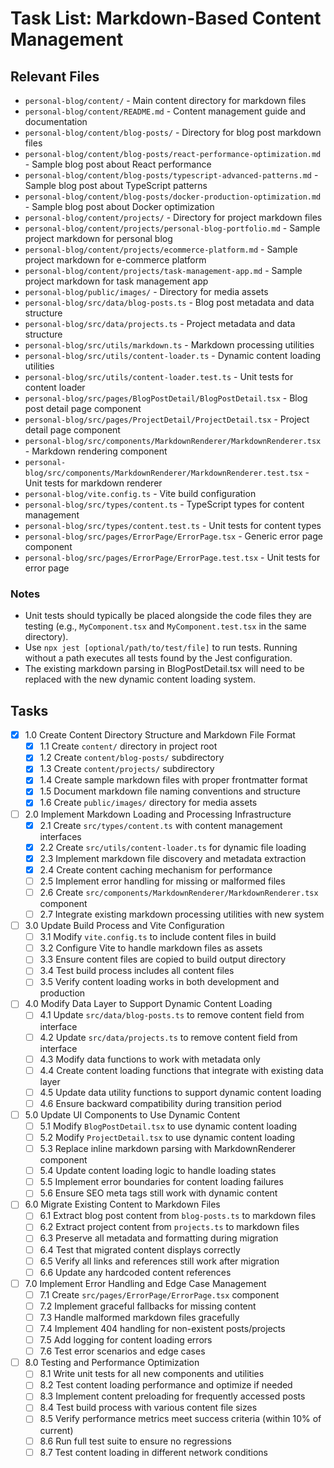 # Task List: Markdown-Based Content Management

## Relevant Files

- `personal-blog/content/` - Main content directory for markdown files
- `personal-blog/content/README.md` - Content management guide and documentation
- `personal-blog/content/blog-posts/` - Directory for blog post markdown files
- `personal-blog/content/blog-posts/react-performance-optimization.md` - Sample blog post about React performance
- `personal-blog/content/blog-posts/typescript-advanced-patterns.md` - Sample blog post about TypeScript patterns
- `personal-blog/content/blog-posts/docker-production-optimization.md` - Sample blog post about Docker optimization
- `personal-blog/content/projects/` - Directory for project markdown files
- `personal-blog/content/projects/personal-blog-portfolio.md` - Sample project markdown for personal blog
- `personal-blog/content/projects/ecommerce-platform.md` - Sample project markdown for e-commerce platform
- `personal-blog/content/projects/task-management-app.md` - Sample project markdown for task management app
- `personal-blog/public/images/` - Directory for media assets
- `personal-blog/src/data/blog-posts.ts` - Blog post metadata and data structure
- `personal-blog/src/data/projects.ts` - Project metadata and data structure
- `personal-blog/src/utils/markdown.ts` - Markdown processing utilities
- `personal-blog/src/utils/content-loader.ts` - Dynamic content loading utilities
- `personal-blog/src/utils/content-loader.test.ts` - Unit tests for content loader
- `personal-blog/src/pages/BlogPostDetail/BlogPostDetail.tsx` - Blog post detail page component
- `personal-blog/src/pages/ProjectDetail/ProjectDetail.tsx` - Project detail page component
- `personal-blog/src/components/MarkdownRenderer/MarkdownRenderer.tsx` - Markdown rendering component
- `personal-blog/src/components/MarkdownRenderer/MarkdownRenderer.test.tsx` - Unit tests for markdown renderer
- `personal-blog/vite.config.ts` - Vite build configuration
- `personal-blog/src/types/content.ts` - TypeScript types for content management
- `personal-blog/src/types/content.test.ts` - Unit tests for content types
- `personal-blog/src/pages/ErrorPage/ErrorPage.tsx` - Generic error page component
- `personal-blog/src/pages/ErrorPage/ErrorPage.test.tsx` - Unit tests for error page

### Notes

- Unit tests should typically be placed alongside the code files they are testing (e.g., `MyComponent.tsx` and `MyComponent.test.tsx` in the same directory).
- Use `npx jest [optional/path/to/test/file]` to run tests. Running without a path executes all tests found by the Jest configuration.
- The existing markdown parsing in BlogPostDetail.tsx will need to be replaced with the new dynamic content loading system.

## Tasks

- [x] 1.0 Create Content Directory Structure and Markdown File Format
  - [x] 1.1 Create `content/` directory in project root
  - [x] 1.2 Create `content/blog-posts/` subdirectory
  - [x] 1.3 Create `content/projects/` subdirectory
  - [x] 1.4 Create sample markdown files with proper frontmatter format
  - [x] 1.5 Document markdown file naming conventions and structure
  - [x] 1.6 Create `public/images/` directory for media assets

- [ ] 2.0 Implement Markdown Loading and Processing Infrastructure
  - [x] 2.1 Create `src/types/content.ts` with content management interfaces
  - [x] 2.2 Create `src/utils/content-loader.ts` for dynamic file loading
  - [x] 2.3 Implement markdown file discovery and metadata extraction
  - [x] 2.4 Create content caching mechanism for performance
  - [ ] 2.5 Implement error handling for missing or malformed files
  - [ ] 2.6 Create `src/components/MarkdownRenderer/MarkdownRenderer.tsx` component
  - [ ] 2.7 Integrate existing markdown processing utilities with new system

- [ ] 3.0 Update Build Process and Vite Configuration
  - [ ] 3.1 Modify `vite.config.ts` to include content files in build
  - [ ] 3.2 Configure Vite to handle markdown files as assets
  - [ ] 3.3 Ensure content files are copied to build output directory
  - [ ] 3.4 Test build process includes all content files
  - [ ] 3.5 Verify content loading works in both development and production

- [ ] 4.0 Modify Data Layer to Support Dynamic Content Loading
  - [ ] 4.1 Update `src/data/blog-posts.ts` to remove content field from interface
  - [ ] 4.2 Update `src/data/projects.ts` to remove content field from interface
  - [ ] 4.3 Modify data functions to work with metadata only
  - [ ] 4.4 Create content loading functions that integrate with existing data layer
  - [ ] 4.5 Update data utility functions to support dynamic content loading
  - [ ] 4.6 Ensure backward compatibility during transition period

- [ ] 5.0 Update UI Components to Use Dynamic Content
  - [ ] 5.1 Modify `BlogPostDetail.tsx` to use dynamic content loading
  - [ ] 5.2 Modify `ProjectDetail.tsx` to use dynamic content loading
  - [ ] 5.3 Replace inline markdown parsing with MarkdownRenderer component
  - [ ] 5.4 Update content loading logic to handle loading states
  - [ ] 5.5 Implement error boundaries for content loading failures
  - [ ] 5.6 Ensure SEO meta tags still work with dynamic content

- [ ] 6.0 Migrate Existing Content to Markdown Files
  - [ ] 6.1 Extract blog post content from `blog-posts.ts` to markdown files
  - [ ] 6.2 Extract project content from `projects.ts` to markdown files
  - [ ] 6.3 Preserve all metadata and formatting during migration
  - [ ] 6.4 Test that migrated content displays correctly
  - [ ] 6.5 Verify all links and references still work after migration
  - [ ] 6.6 Update any hardcoded content references

- [ ] 7.0 Implement Error Handling and Edge Case Management
  - [ ] 7.1 Create `src/pages/ErrorPage/ErrorPage.tsx` component
  - [ ] 7.2 Implement graceful fallbacks for missing content
  - [ ] 7.3 Handle malformed markdown files gracefully
  - [ ] 7.4 Implement 404 handling for non-existent posts/projects
  - [ ] 7.5 Add logging for content loading errors
  - [ ] 7.6 Test error scenarios and edge cases

- [ ] 8.0 Testing and Performance Optimization
  - [ ] 8.1 Write unit tests for all new components and utilities
  - [ ] 8.2 Test content loading performance and optimize if needed
  - [ ] 8.3 Implement content preloading for frequently accessed posts
  - [ ] 8.4 Test build process with various content file sizes
  - [ ] 8.5 Verify performance metrics meet success criteria (within 10% of current)
  - [ ] 8.6 Run full test suite to ensure no regressions
  - [ ] 8.7 Test content loading in different network conditions
